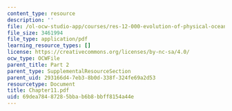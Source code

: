 ```yaml
---
content_type: resource
description: ''
file: /ol-ocw-studio-app/courses/res-12-000-evolution-of-physical-oceanography-spring-2007/69dea78487285bbab6b8bbff8154a44e_Chapter11.pdf
file_size: 3461994
file_type: application/pdf
learning_resource_types: []
license: https://creativecommons.org/licenses/by-nc-sa/4.0/
ocw_type: OCWFile
parent_title: Part 2
parent_type: SupplementalResourceSection
parent_uid: 293166d4-7eb3-8b0d-338f-324fe69a2d53
resourcetype: Document
title: Chapter11.pdf
uid: 69dea784-8728-5bba-b6b8-bbff8154a44e
---
```

